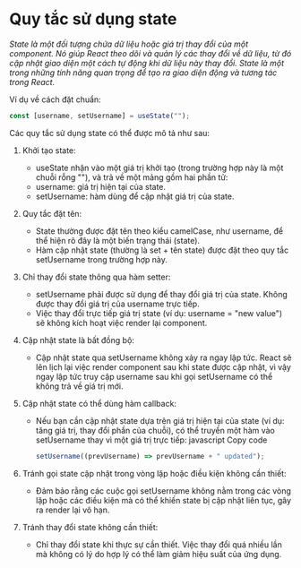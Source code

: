 # Quy tắc sử dụng state

_State là một đối tượng chứa dữ liệu hoặc giá trị thay đổi của một component. Nó giúp React theo dõi và quản lý các thay đổi về dữ liệu, từ đó cập nhật giao diện một cách tự động khi dữ liệu này thay đổi. State là một trong những tính năng quan trọng để tạo ra giao diện động và tương tác trong React._

Ví dụ về cách đặt chuẩn:

```ts
const [username, setUsername] = useState("");
```

Các quy tắc sử dụng state có thể được mô tả như sau:

1. Khởi tạo state:
   - useState nhận vào một giá trị khởi tạo (trong trường hợp này là một chuỗi rỗng ""), và trả về một mảng gồm hai phần tử:
   - username: giá trị hiện tại của state.
   - setUsername: hàm dùng để cập nhật giá trị của state.
2. Quy tắc đặt tên:
   - State thường được đặt tên theo kiểu camelCase, như username, để thể hiện rõ đây là một biến trạng thái (state).
   - Hàm cập nhật state (thường là set + tên state) được đặt theo quy tắc setUsername trong trường hợp này.
3. Chỉ thay đổi state thông qua hàm setter:
   - setUsername phải được sử dụng để thay đổi giá trị của state. Không được thay đổi giá trị của username trực tiếp.
   - Việc thay đổi trực tiếp giá trị state (ví dụ: username = "new value") sẽ không kích hoạt việc render lại component.
4. Cập nhật state là bất đồng bộ:
   - Cập nhật state qua setUsername không xảy ra ngay lập tức. React sẽ lên lịch lại việc render component sau khi state được cập nhật, vì vậy ngay lập tức truy cập username sau khi gọi setUsername có thể không trả về giá trị mới.
5. Cập nhật state có thể dùng hàm callback:

   - Nếu bạn cần cập nhật state dựa trên giá trị hiện tại của state (ví dụ: tăng giá trị, thay đổi phần của chuỗi), có thể truyền một hàm vào setUsername thay vì một giá trị trực tiếp:
     javascript
     Copy code

     ```ts
     setUsername((prevUsername) => prevUsername + " updated");
     ```

6. Tránh gọi state cập nhật trong vòng lặp hoặc điều kiện không cần thiết:
   - Đảm bảo rằng các cuộc gọi setUsername không nằm trong các vòng lặp hoặc các điều kiện mà có thể khiến state bị cập nhật liên tục, gây ra render lại vô hạn.
7. Tránh thay đổi state không cần thiết:
   - Chỉ thay đổi state khi thực sự cần thiết. Việc thay đổi quá nhiều lần mà không có lý do hợp lý có thể làm giảm hiệu suất của ứng dụng.
